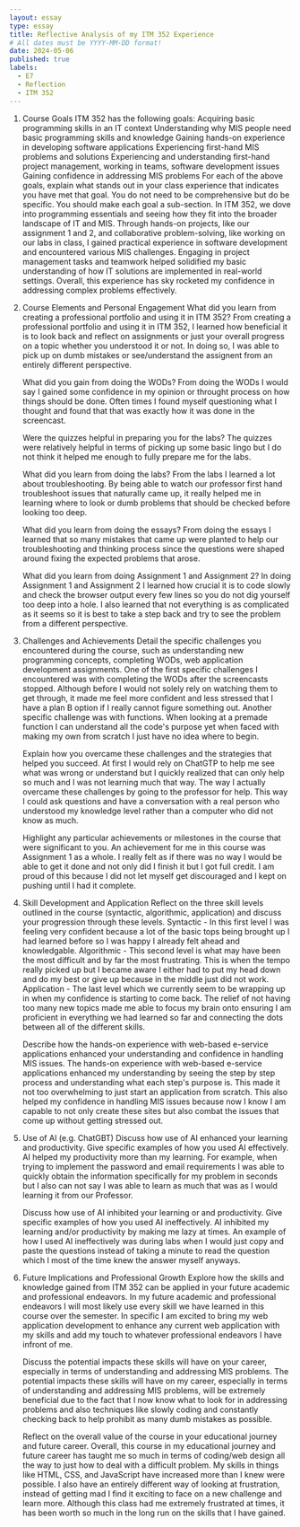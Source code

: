 ```yaml
---
layout: essay
type: essay
title: Reflective Analysis of my ITM 352 Experience
# All dates must be YYYY-MM-DD format!
date: 2024-05-06
published: true
labels:
  - E7
  - Reflection
  - ITM 352
---
```


1. Course Goals ITM 352 has the following goals:
    Acquiring basic programming skills in an IT context
    Understanding why MIS people need basic programming skills and knowledge
    Gaining hands-on experience in developing software applications
    Experiencing first-hand MIS problems and solutions
    Experiencing and understanding first-hand project management, working in teams, software development issues
    Gaining confidence in addressing MIS problems
    For each of the above goals, explain what stands out in your class experience that indicates you have met that goal. You do not need to be comprehensive but do be specific. You should make each goal a sub-section.
        In ITM 352, we dove into programming essentials and seeing how they fit into the broader landscape of IT and MIS. Through hands-on projects, like our assignment 1 and 2, and collaborative problem-solving, like working on our labs in class, I gained practical experience in software development and encountered various MIS challenges. Engaging in project management tasks and teamwork helped solidified my basic understanding of how IT solutions are implemented in real-world settings. Overall, this experience has sky rocketed my confidence in addressing complex problems effectively.             



2. Course Elements and Personal Engagement
    What did you learn from creating a professional portfolio and using it in ITM 352?
        From creating a professional portfolio and using it in ITM 352, I learned how beneficial it is to look back and reflect on assignments or just your overall progress on a topic whether you understood it or not. In doing so, I was able to pick up on dumb mistakes or see/understand the assignent from an entirely different perspective. 

    What did you gain from doing the WODs?
        From doing the WODs I would say I gained some confidence in my opinion or throught process on how things should be done. Often times I found myself questioning what I thought and found that that was exactly how it was done in the screencast. 

    Were the quizzes helpful in preparing you for the labs?
        The quizzes were relatively helpful in terms of picking up some basic lingo but I do not think it helped me enough to fully prepare me for the labs. 

    What did you learn from doing the labs?
        From the labs I learned a lot about troubleshooting. By being able to watch our professor first hand troubleshoot issues that naturally came up, it really helped me in learning where to look or dumb problems that should be checked before looking too deep. 

    What did you learn from doing the essays?
        From doing the essays I learned that so many mistakes that came up were planted to help our troubleshooting and thinking process since the questions were shaped around fixing the expected problems that arose. 

    What did you learn from doing Assignment 1 and Assignment 2?
        In doing Assignment 1 and Assignment 2 I learned how crucial it is to code slowly and check the browser output every few lines so you do not dig yourself too deep into a hole. I also learned that not everything is as complicated as it seems so it is best to take a step back and try to see the problem from a different perspective.  

3. Challenges and Achievements
    Detail the specific challenges you encountered during the course, such as understanding new programming concepts, completing WODs, web application development assignments.
        One of the first specific challenges I encountered was with completing the WODs after the screencasts stopped. Although before I would not solely rely on watching them to get through, it made me feel more confident and less stressed that I have a plan B option if I really cannot figure something out. Another specific challenge was with functions. When looking at a premade function I can understand all the code's purpose yet when faced with making my own from scratch I just have no idea where to begin. 

    Explain how you overcame these challenges and the strategies that helped you succeed.
        At first I would rely on ChatGTP to help me see what was wrong or understand but I quickly realized that can only help so much and I was not learning much that way. The way I actually overcame these challenges by going to the professor for help. This way I could ask questions and have a conversation with a real person who understood my knowledge level rather than a computer who did not know as much. 

    Highlight any particular achievements or milestones in the course that were significant to you.
        An achievement for me in this course was Assignment 1 as a whole. I really felt as if there was no way I would be able to get it done and not only did I finish it but I got full credit. I am proud of this because I did not let myself get discouraged and I kept on pushing until I had it complete. 

4. Skill Development and Application
    Reflect on the three skill levels outlined in the course (syntactic, algorithmic, application) and discuss your progression through these levels.
        Syntactic - In this first level I was feeling very confident because a lot of the basic tops being  brought up I had learned before so I was happy I already felt ahead and knowledgable. 
        Algorithmic - This second level is what may have been the most difficult and by far the most frustrating. This is when the tempo really picked up but I became aware I either had to put my head down and do my best or give up because in the middle just did not work. 
        Application - The last level which we currently seem to be wrapping up in when my confidence is starting to come back. The relief of not having too many new topics made me able to focus my brain onto ensuring I am proficient in everything we had learned so far and connecting the dots between all of the different skills. 

    Describe how the hands-on experience with web-based e-service applications enhanced your understanding and confidence in handling MIS issues.
        The hands-on experience with web-based e-service applications enhanced my understanding by seeing the step by step process and understanding what each step's purpose is. This made it not too overwhelming to just start an application from scratch. This also helped my confidence in handling MIS issues because now I know I am capable to not only create these sites but also combat the issues that come up without getting stressed out. 


5. Use of AI (e.g. ChatGBT)
    Discuss how use of AI enhanced your learning and productivity. Give specific examples of how you used AI effectively.
        AI helped my productivity more than my learning. For example, when trying to implement the password and email requirements I was able to quickly obtain the information specifically for my problem in seconds but I also can not say I was able to learn as much that was as I would learning it from our Professor. 

    Discuss how use of AI inhibited your learning or and productivity. Give specific examples of how you used AI ineffectively.
        AI inhibited my learning and/or productivity by making me lazy at times. An example of how I used AI ineffectively was during labs when I would just copy and paste the questions instead of taking a minute to read the question which I most of the time knew the answer myself anyways. 

6. Future Implications and Professional Growth
    Explore how the skills and knowledge gained from ITM 352 can be applied in your future academic and professional endeavors.
        In my future academic and professional endeavors I will most likely use every skill we have learned in this course over the semester. In specific I am excited to bring my web application development to enhance any current web application with my skills and add my touch to whatever professional endeavors I have infront of me. 

    Discuss the potential impacts these skills will have on your career, especially in terms of understanding and addressing MIS problems.
        The potential impacts these skills will have on my career, especially in terms of understanding and addressing MIS problems, will be extremely beneficial due to the fact that I now know what to look for in addressing problems and also techniques like slowly coding and constantly checking back to help prohibit as many dumb mistakes as possible.

    Reflect on the overall value of the course in your educational journey and future career.
        Overall, this course in my educational journey and future career has taught me so much in terms of coding/web design all the way to just how to deal with a difficult problem. My skills in things like HTML, CSS, and JavaScript have increased more than I knew were possible. I also have an entirely different way of looking at frustration, instead of getting mad I find it exciting to face on a new challenge and learn more. Although this class had me extremely frustrated at times, it has been worth so much in the long run on the skills that I have gained.
